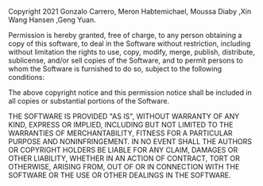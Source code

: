 Copyright 2021 
Gonzalo Carrero, Meron Habtemichael, Moussa Diaby ,Xin Wang Hansen ,Geng Yuan.

Permission is hereby granted, free of charge, to any person obtaining a copy of this software,
 to deal in the Software without restriction, including without limitation the rights to use, copy, modify, merge, publish, distribute, sublicense, and/or sell copies of the Software, 
 and to permit persons to whom the Software is furnished to do so, subject to the following conditions:

The above copyright notice and this permission notice shall be included in all copies or substantial portions of the Software.

THE SOFTWARE IS PROVIDED "AS IS", WITHOUT WARRANTY OF ANY KIND, EXPRESS OR IMPLIED, INCLUDING BUT NOT LIMITED TO THE WARRANTIES OF MERCHANTABILITY,
 FITNESS FOR A PARTICULAR PURPOSE AND NONINFRINGEMENT. IN NO EVENT SHALL THE AUTHORS OR COPYRIGHT HOLDERS BE LIABLE FOR ANY CLAIM, 
 DAMAGES OR OTHER LIABILITY, WHETHER IN AN ACTION OF CONTRACT, TORT OR OTHERWISE, ARISING FROM, OUT OF OR IN CONNECTION WITH THE SOFTWARE OR THE USE OR OTHER DEALINGS IN THE SOFTWARE.
